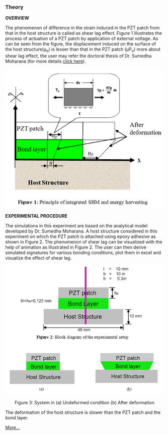 ### Theory
	
**OVERVIEW**

The phenomenon of difference in the strain induced in the PZT patch from that in the host structure is called as shear lag effect. Figure 1 illustrates the process of actuation of a PZT patch by application of external voltage. As can be seen from the figure, the displacement induced on the surface of the host structure(µ<sub>o</sub>) is lesser than that in the PZT patch (µP<sub>o</sub>) more about shear lag effect, the user may refer the doctoral thesis of Dr. Sumedha Moharana (for more details <a href="http://web.iitd.ac.in/~sbhalla/thesispdf/sumedha.pdf">click here</a>).

<center>
<img src="images/th1.png"/>
</center>
	
	
**EXPERIMENTAL PROCEDURE**

The simulations in this experiment are based on the analytical model developed by Dr. Sumedha Moharana. A host structure considered in this experiment on which the PZT patch is attached using epoxy adhesive as shown in Figure 2. The phenomenon of shear lag can be visualized with the help of animation as illustrated in Figure 2. The user can then derive simulated signatures for various bonding conditions, plot them in excel and visualize the effect of shear lag.

<center>
<img src="images/th2.png"/>

<img src="images/th3.png"/>

Figure 3: System in (a) Undeformed condition (b) After deformation
</center>
	
The deformation of the host structure is slower than the PZT patch and the bond layer. 

<a href="images/description.pdf">More...</a>
 
